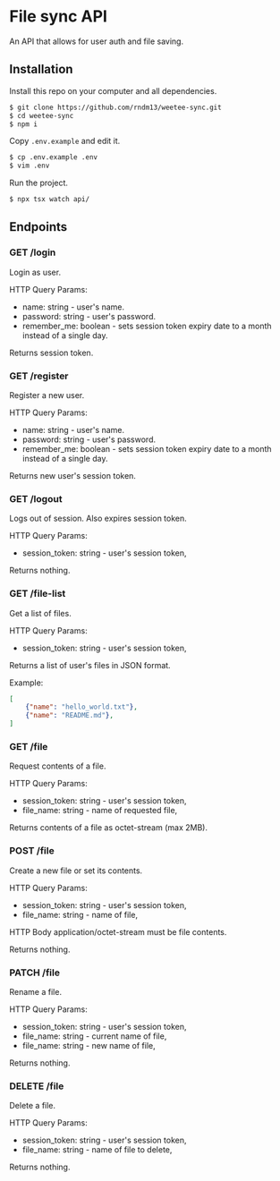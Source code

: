 # File sync API

An API that allows for user auth and file saving.

## Installation

Install this repo on your computer and all dependencies.

```sh
$ git clone https://github.com/rndm13/weetee-sync.git
$ cd weetee-sync
$ npm i
```

Copy `.env.example` and edit it.

```sh 
$ cp .env.example .env
$ vim .env
```

Run the project.

```sh
$ npx tsx watch api/
```

## Endpoints
### GET /login

Login as user.

HTTP Query Params:
- name: string - user's name.
- password: string - user's password.
- remember_me: boolean - sets session token expiry date to a month instead of a single day.

Returns session token.

### GET /register

Register a new user.

HTTP Query Params:
- name: string - user's name.
- password: string - user's password.
- remember_me: boolean - sets session token expiry date to a month instead of a single day.

Returns new user's session token.

### GET /logout

Logs out of session. Also expires session token.

HTTP Query Params:
- session_token: string - user's session token,

Returns nothing.

### GET /file-list

Get a list of files.

HTTP Query Params:
- session_token: string - user's session token,

Returns a list of user's files in JSON format.

Example:
```json
[
    {"name": "hello_world.txt"},
    {"name": "README.md"},
]
```

### GET /file

Request contents of a file.

HTTP Query Params:
- session_token: string - user's session token,
- file_name: string - name of requested file,

Returns contents of a file as octet-stream (max 2MB).

### POST /file

Create a new file or set its contents.

HTTP Query Params:
- session_token: string - user's session token,
- file_name: string - name of file,

HTTP Body application/octet-stream must be file contents.

Returns nothing.

### PATCH /file

Rename a file.

HTTP Query Params:
- session_token: string - user's session token,
- file_name: string - current name of file,
- file_name: string - new name of file,

Returns nothing.

### DELETE /file

Delete a file.

HTTP Query Params:
- session_token: string - user's session token,
- file_name: string - name of file to delete,

Returns nothing.

